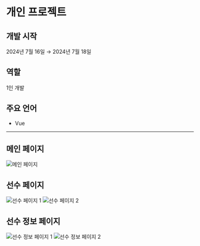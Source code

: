 # 개인 프로젝트

## 개발 시작
2024년 7월 16일 → 2024년 7월 18일

## 역할
1인 개발

## 주요 언어
- Vue

---

## 메인 페이지
![메인 페이지](https://github.com/user-attachments/assets/64212dab-27bd-4fdb-b65c-d9124de99d3f)

## 선수 페이지
![선수 페이지 1](https://github.com/user-attachments/assets/57833489-abe4-4cde-9eae-c5afca21fadd)
![선수 페이지 2](https://github.com/user-attachments/assets/90cb5f42-49ac-466a-bb15-18154cdf7bdb)

## 선수 정보 페이지
![선수 정보 페이지 1](https://github.com/user-attachments/assets/066a3c44-d696-4237-bdec-67ecb7856d53)
![선수 정보 페이지 2](https://github.com/user-attachments/assets/4158a58d-c50a-44df-9827-2720f05529c4)

